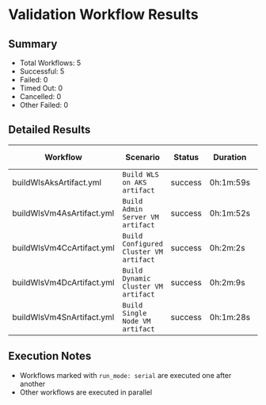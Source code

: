 # Validation Workflow Results

## Summary
- Total Workflows: 5
- Successful: 5
- Failed: 0
- Timed Out: 0
- Cancelled: 0
- Other Failed: 0

## Detailed Results

| Workflow | Scenario | Status | Duration | Run URL |
|----------|----------|---------|-----------|----------|
| buildWlsAksArtifact.yml | `Build WLS on AKS artifact` | success | 0h:1m:59s | [View Run](https://github.com/oracle/weblogic-azure/actions/runs/17705268152) |
| buildWlsVm4AsArtifact.yml | `Build Admin Server VM artifact` | success | 0h:1m:52s | [View Run](https://github.com/oracle/weblogic-azure/actions/runs/17705269349) |
| buildWlsVm4CcArtifact.yml | `Build Configured Cluster VM artifact` | success | 0h:2m:2s | [View Run](https://github.com/oracle/weblogic-azure/actions/runs/17705270308) |
| buildWlsVm4DcArtifact.yml | `Build Dynamic Cluster VM artifact` | success | 0h:2m:9s | [View Run](https://github.com/oracle/weblogic-azure/actions/runs/17705271309) |
| buildWlsVm4SnArtifact.yml | `Build Single Node VM artifact` | success | 0h:1m:28s | [View Run](https://github.com/oracle/weblogic-azure/actions/runs/17705272404) |


## Execution Notes
- Workflows marked with `run_mode: serial` are executed one after another
- Other workflows are executed in parallel
